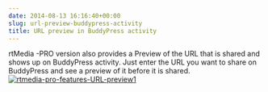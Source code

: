 ```yaml
---
date: 2014-08-13 16:16:40+00:00
slug: url-preview-buddypress-activity
title: URL preview in BuddyPress activity
---
```


rtMedia -PRO version also provides a Preview of the URL that is shared and shows up on BuddyPress activity. Just enter the URL you want to share on BuddyPress and see a preview of it before it is shared. [![rtmedia-pro-features-URL-preview1](http://docs.rtcamp.com/wp-content/uploads/2014/08/rtmedia-pro-features-URL-preview1_png.png)](http://docs.rtcamp.com/wp-content/uploads/2014/08/rtmedia-pro-features-URL-preview1_png.png)
